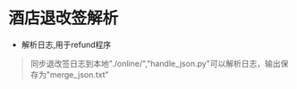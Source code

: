 # 酒店退改签解析
* 解析日志,用于refund程序<br>

> 同步退改签日志到本地"./online/","handle_json.py"可以解析日志，输出保存为"merge_json.txt"



